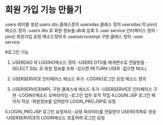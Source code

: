 # 회원 가입 기능 만들기
users 테이블 생성
users dto 클래스정의
usersdao 클래스 정의
usersdao 의 join() 메소드 정의
-users dto 로 회원 정보를 db에 등록
5. user service 인터페이스 정의
-join() 회원가입 요청 메소드정의
6. userserviceimpl 구현 클래스 정의
-user service 


#로그인 기능
1. USERDAO 의 LOGIN()메소드 정의
-USERS DTO를 매개변수로 전달받음
-SELECT SQL 로 회원 정보를 조회
-있으면 RETURN USER
-없으면 NULL

2. USERSERVICE 인터페이스 메소드 추가
-LOGIN()로그인 요청 메소드 정의
3. USERSERVICEIMPL 구현 클래스에 메소드 추가
-USERSERVICE 인터페이스 구현
-LOGIN()메소드 오버라이딩
-로그인 업무 로직 작업
4.LOGIN.JSP 로그인 페이지 작성
-회원정보를 입력받아 LOGIN_PRO.JSP로 요청

5.LOGIN_PRO.JSP 로그인 요청처리
-요청 파라미터를 전달받아 USERS객체로 생성
-USERSERVICE의 LOGIN메소드 호출하여 로그인 요청